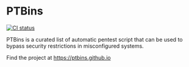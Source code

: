 # PTBins

[![CI status](https://github.com/GTFOBins/GTFOBins.github.io/actions/workflows/ci.yml/badge.svg)](https://github.com/GTFOBins/GTFOBins.github.io/actions?query=workflow:CI)

PTBins is a curated list of automatic pentest script that can be used to bypass security restrictions in misconfigured systems.

Find the project at https://ptbins.github.io
